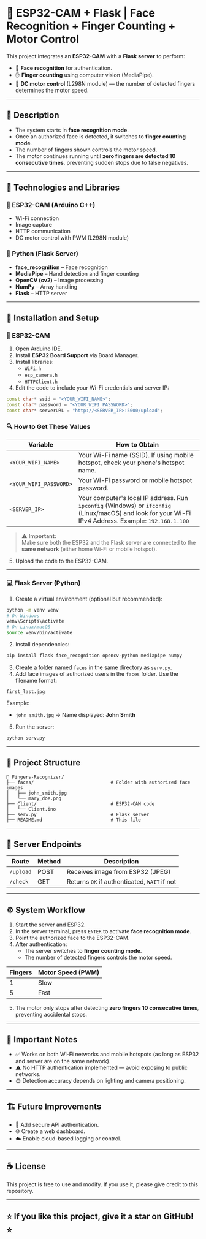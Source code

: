 
# 🤖 ESP32-CAM + Flask | Face Recognition + Finger Counting + Motor Control

This project integrates an **ESP32-CAM** with a **Flask server** to perform:

- 🔐 **Face recognition** for authentication.
- ✋ **Finger counting** using computer vision (MediaPipe).
- 🚗 **DC motor control** (L298N module) — the number of detected fingers determines the motor speed.

---

## 📜 Description

- The system starts in **face recognition mode**.
- Once an authorized face is detected, it switches to **finger counting mode**.
- The number of fingers shown controls the motor speed.
- The motor continues running until **zero fingers are detected 10 consecutive times**, preventing sudden stops due to false negatives.

---

## 🧠 Technologies and Libraries

### 🚩 ESP32-CAM (Arduino C++)
- Wi-Fi connection
- Image capture
- HTTP communication
- DC motor control with PWM (L298N module)

### 🐍 Python (Flask Server)
- **face_recognition** – Face recognition
- **MediaPipe** – Hand detection and finger counting
- **OpenCV (cv2)** – Image processing
- **NumPy** – Array handling
- **Flask** – HTTP server

---

## 🚀 Installation and Setup

### 📲 ESP32-CAM

1. Open Arduino IDE.
2. Install **ESP32 Board Support** via Board Manager.
3. Install libraries:
   - `WiFi.h`
   - `esp_camera.h`
   - `HTTPClient.h`
4. Edit the code to include your Wi-Fi credentials and server IP:

```cpp
const char* ssid = "<YOUR_WIFI_NAME>";
const char* password = "<YOUR_WIFI_PASSWORD>";
const char* serverURL = "http://<SERVER_IP>:5000/upload";
```

### 🔍 How to Get These Values

| Variable    | How to Obtain                                                                 |
| ------------| ------------------------------------------------------------------------------ |
| `<YOUR_WIFI_NAME>` | Your Wi-Fi name (SSID). If using mobile hotspot, check your phone's hotspot name. |
| `<YOUR_WIFI_PASSWORD>` | Your Wi-Fi password or mobile hotspot password.                        |
| `<SERVER_IP>` | Your computer's local IP address. Run `ipconfig` (Windows) or `ifconfig` (Linux/macOS) and look for your Wi-Fi IPv4 Address. Example: `192.168.1.100` |

> ⚠️ **Important:**  
> Make sure both the ESP32 and the Flask server are connected to the **same network** (either home Wi-Fi or mobile hotspot).

5. Upload the code to the ESP32-CAM.

---

### 💻 Flask Server (Python)

1. Create a virtual environment (optional but recommended):

```bash
python -m venv venv
# On Windows
venv\Scripts\activate
# On Linux/macOS
source venv/bin/activate
```

2. Install dependencies:

```bash
pip install flask face_recognition opencv-python mediapipe numpy
```

3. Create a folder named `faces` in the same directory as `serv.py`.
4. Add face images of authorized users in the `faces` folder. Use the filename format:

```
first_last.jpg
```

Example:
- `john_smith.jpg` → Name displayed: **John Smith**

5. Run the server:

```bash
python serv.py
```

---

## 📂 Project Structure

```
📁 Fingers-Recognizer/
├── faces/                            # Folder with authorized face images
│   ├── john_smith.jpg
│   └── mary_doe.png
├── Client/                           # ESP32-CAM code
│   └── Client.ino
├── serv.py                           # Flask server
├── README.md                         # This file
```

---

## 🔗 Server Endpoints

| Route        | Method | Description                                  |
| -------------|--------|----------------------------------------------|
| `/upload`    | POST   | Receives image from ESP32 (JPEG)             |
| `/check`     | GET    | Returns `OK` if authenticated, `WAIT` if not |

---

## ⚙️ System Workflow

1. Start the server and ESP32.
2. In the server terminal, press `ENTER` to activate **face recognition mode**.
3. Point the authorized face to the ESP32-CAM.
4. After authentication:
   - The server switches to **finger counting mode**.
   - The number of detected fingers controls the motor speed.

| Fingers | Motor Speed (PWM)         |
|---------|----------------------------|
| 1       | Slow                       |
| 5       | Fast                       |

5. The motor only stops after detecting **zero fingers 10 consecutive times**, preventing accidental stops.

---

## 🚧 Important Notes

- ✅ Works on both Wi-Fi networks and mobile hotspots (as long as ESP32 and server are on the same network).
- ⚠️ No HTTP authentication implemented — avoid exposing to public networks.
- 🌞 Detection accuracy depends on lighting and camera positioning.

---

## 🏗️ Future Improvements

- 🔐 Add secure API authentication.
- 🌐 Create a web dashboard.
- ☁️ Enable cloud-based logging or control.

---

## ☕ License

This project is free to use and modify. If you use it, please give credit to this repository.

---

## ⭐ If you like this project, give it a star on GitHub! ⭐
